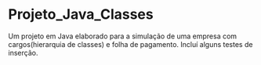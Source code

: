 # Projeto_Java_Classes
Um projeto em Java elaborado para a simulação de uma empresa com cargos(hierarquia de classes) e folha de pagamento. Incluí alguns testes de inserção.

